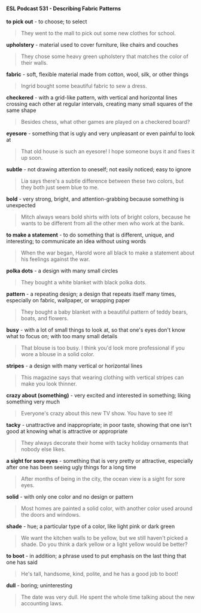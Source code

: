 #### ESL Podcast 531 - Describing Fabric Patterns

**to pick out** - to choose; to select

> They went to the mall to pick out some new clothes for school.

**upholstery** - material used to cover furniture, like chairs and couches

> They chose some heavy green upholstery that matches the color of their walls.

**fabric** - soft, flexible material made from cotton, wool, silk, or other things

> Ingrid bought some beautiful fabric to sew a dress.

**checkered** - with a grid-like pattern, with vertical and horizontal lines crossing
each other at regular intervals, creating many small squares of the same shape

> Besides chess, what other games are played on a checkered board?

**eyesore** - something that is ugly and very unpleasant or even painful to look at

> That old house is such an eyesore! I hope someone buys it and fixes it up
soon.

**subtle** - not drawing attention to oneself; not easily noticed; easy to ignore

> Lia says there's a subtle difference between these two colors, but they both just
seem blue to me.

**bold** - very strong, bright, and attention-grabbing because something is
unexpected

> Mitch always wears bold shirts with lots of bright colors, because he wants to
be different from all the other men who work at the bank.

**to make a statement** - to do something that is different, unique, and interesting;
to communicate an idea without using words

> When the war began, Harold wore all black to make a statement about his
feelings against the war.

**polka dots** - a design with many small circles

> They bought a white blanket with black polka dots.

**pattern** - a repeating design; a design that repeats itself many times, especially
on fabric, wallpaper, or wrapping paper

> They bought a baby blanket with a beautiful pattern of teddy bears, boats, and
flowers.

**busy** - with a lot of small things to look at, so that one's eyes don't know what to
focus on; with too many small details

> That blouse is too busy. I think you'd look more professional if you wore a
blouse in a solid color.

**stripes** - a design with many vertical or horizontal lines

> This magazine says that wearing clothing with vertical stripes can make you
look thinner.

**crazy about (something)** - very excited and interested in something; liking
something very much

> Everyone's crazy about this new TV show. You have to see it!

**tacky** - unattractive and inappropriate; in poor taste, showing that one isn't good
at knowing what is attractive or appropriate

> They always decorate their home with tacky holiday ornaments that nobody
else likes.

**a sight for sore eyes** - something that is very pretty or attractive, especially
after one has been seeing ugly things for a long time

> After months of being in the city, the ocean view is a sight for sore eyes.

**solid** - with only one color and no design or pattern

> Most homes are painted a solid color, with another color used around the doors
and windows.

**shade** - hue; a particular type of a color, like light pink or dark green

> We want the kitchen walls to be yellow, but we still haven't picked a shade. Do
you think a dark yellow or a light yellow would be better?

**to boot** - in addition; a phrase used to put emphasis on the last thing that one
has said

> He's tall, handsome, kind, polite, and he has a good job to boot!

**dull** - boring; uninteresting

> The date was very dull. He spent the whole time talking about the new
accounting laws.


